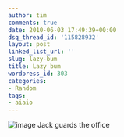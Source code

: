 ```yaml
---
author: tim
comments: true
date: 2010-06-03 17:49:39+00:00
dsq_thread_id: '115828932'
layout: post
linked_list_url: ''
slug: lazy-bum
title: Lazy bum
wordpress_id: 303
categories:
- Random
tags:
- aiaio
---
```


![image](http://timbroder.com/wp-content/uploads/2010/06/wpid-IMAG0048.jpg) Jack guards the office